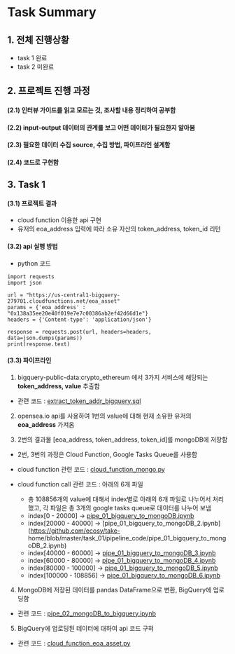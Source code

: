 # Task Summary 
## 1. 전체 진행상황
* task 1 완료
* task 2 미완료

## 2. 프로젝트 진행 과정
#### (2.1) 인터뷰 가이드를 읽고 모르는 것, 조사할 내용 정리하여 공부함
#### (2.2) input-output 데이터의 관계를 보고 어떤 데이터가 필요한지 알아봄
#### (2.3) 필요한 데이터 수집 source, 수집 방법, 파이프라인 설계함
#### (2.4) 코드로 구현함

## 3. Task 1
#### (3.1) 프로젝트 결과
* cloud function 이용한 api 구현
* 유저의 eoa_address 입력에 따라 소유 자산의 token_address, token_id 리턴

#### (3.2) api 실행 방법
* python 코드
```
import requests
import json

url = "https://us-central1-bigquery-279701.cloudfunctions.net/eoa_asset"
params = {'eoa_address' : "0x138a35ee20e40f019e7e7c00386ab2ef42d66d1e"}
headers = {'Content-type': 'application/json'}

response = requests.post(url, headers=headers, data=json.dumps(params))
print(response.text)
```

#### (3.3) 파이프라인
1. bigquery-public-data:crypto_ethereum 에서 3가지 서비스에 해당되는 **token_address, value** 추출함
* 관련 코드 : [extract_token_addr_bigquery.sql](https://github.com/ecosy/take-home/blob/master/task_01/bigquery_sql/extract_token_addr_bigquery.sql)

2. opensea.io api를 사용하여 1번의 value에 대해 현재 소유한 유저의 **eoa_address** 가져옴    

3. 2번의 결과물 [eoa_address, token_address, token_id]를 mongoDB에 저장함   
* 2번, 3번의 과정은 Cloud Function, Google Tasks Queue를 사용함

* cloud function 관련 코드 : [cloud_function_mongo.py](https://github.com/ecosy/take-home/blob/master/task_01/cloud_function/cloud_function_mongo.py)

* cloud function call 관련 코드 : 아래의 6개 파일
  * 총 108856개의 value에 대해서 index별로 아래의 6개 파일로 나누어서 처리했고,
각 파일은 총 3개의 google tasks queue로 데이터를 나누어 보냄    
  - index[0 - 20000] -> [pipe_01_bigquery_to_mongoDB.ipynb](https://github.com/ecosy/take-home/blob/master/task_01/pipeline_code/pipe_01_bigquery_to_mongoDB.ipynb)
  - index[20000 - 40000] -> [pipe_01_bigquery_to_mongoDB_2.ipynb](https://github.com/ecosy/take-  home/blob/master/task_01/pipeline_code/pipe_01_bigquery_to_mongoDB_2.ipynb) 
  - index[40000 - 60000] -> [pipe_01_bigquery_to_mongoDB_3.ipynb](https://github.com/ecosy/take-home/blob/master/task_01/pipeline_code/pipe_01_bigquery_to_mongoDB_3.ipynb)
  - index[60000 - 80000] -> [pipe_01_bigquery_to_mongoDB_4.ipynb](https://github.com/ecosy/take-home/blob/master/task_01/pipeline_code/pipe_01_bigquery_to_mongoDB_4.ipynb)
  - index[80000 - 100000] -> [pipe_01_bigquery_to_mongoDB_5.ipynb](https://github.com/ecosy/take-home/blob/master/task_01/pipeline_code/pipe_01_bigquery_to_mongoDB_5.ipynb)
  - index[100000 - 108856] -> [pipe_01_bigquery_to_mongoDB_6.ipynb](https://github.com/ecosy/take-home/blob/master/task_01/pipeline_code/pipe_01_bigquery_to_mongoDB_6.ipynb)

4. MongoDB에 저장된 데이터를 pandas DataFrame으로 변환, BigQuery에 업로딩함
* 관련 코드 : [pipe_02_mongoDB_to_bigquery.ipynb](https://github.com/ecosy/take-home/blob/master/task_01/pipeline_code/pipe_02_mongoDB_to_bigquery.ipynb)

5. BigQuery에 업로딩된 데이터에 대하여 api 코드 구혀 
* 관련 코드 : [cloud_function_eoa_asset.py](https://github.com/ecosy/take-home/blob/master/task_01/cloud_function/cloud_function_eoa_asset.py)
